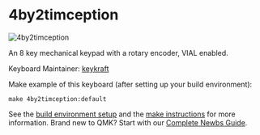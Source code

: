 # 4by2timception
 ![4by2timception](https://user-images.githubusercontent.com/84595044/205848693-743dcb17-f25c-449d-bbf1-439567e6ed2e.jpg)


An 8 key mechanical keypad with a rotary encoder, VIAL enabled.

Keyboard Maintainer: [keykraft](https://www.instagram.com/keykraft/)  


Make example of this keyboard (after setting up your build environment):

    make 4by2timception:default

See the [build environment setup](https://docs.qmk.fm/#/getting_started_build_tools) and the [make instructions](https://docs.qmk.fm/#/getting_started_make_guide) for more information. Brand new to QMK? Start with our [Complete Newbs Guide](https://docs.qmk.fm/#/newbs).
